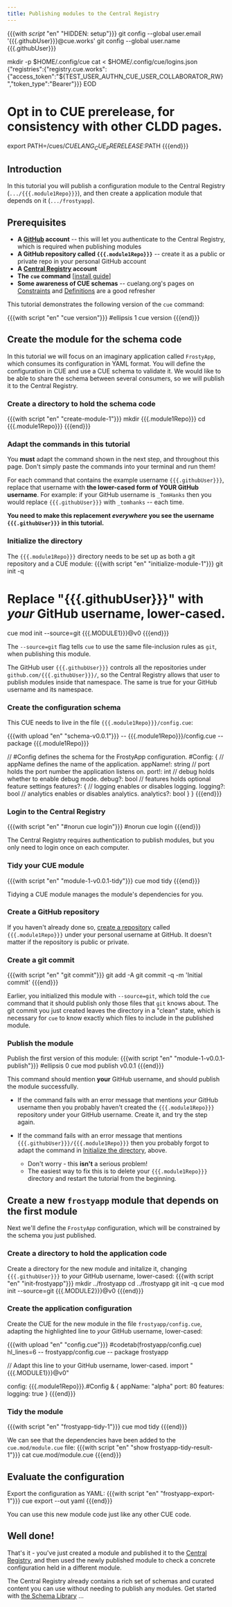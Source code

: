 ```yaml
---
title: Publishing modules to the Central Registry
---
```


{{{with _script_ "en" "HIDDEN: setup"}}}
git config --global user.email '{{{.githubUser}}}@cue.works'
git config --global user.name {{{.githubUser}}}

mkdir -p $HOME/.config/cue
cat <<EOD > $HOME/.config/cue/logins.json
{"registries":{"registry.cue.works":{"access_token":"${TEST_USER_AUTHN_CUE_USER_COLLABORATOR_RW}","token_type":"Bearer"}}}
EOD

# Opt in to CUE prerelease, for consistency with other CLDD pages.
export PATH=/cues/$CUELANG_CUE_PRERELEASE:$PATH
{{{end}}}

## Introduction

In this tutorial you will
publish a configuration module to the Central Registry (`.../{{{.module1Repo}}}`),
and then create a application module that depends on it (`.../frostyapp`).

## Prerequisites

- **A [GitHub](https://docs.github.com/en/get-started/start-your-journey/creating-an-account-on-github#signing-up-for-a-new-personal-account) account** --
  this will let you authenticate to the Central Registry,
  which is required when publishing modules
- **A GitHub repository called `{{{.module1Repo}}}`** --
  create it as a public or private repo in your personal GitHub account
- **A [Central Registry](https://registry.cue.works/) account**
- **The `cue` command**
  [[install guide](/docs/installing-cue/)]
- **Some awareness of CUE schemas** --
  cuelang.org's pages on
  [Constraints](https://cuelang.org/docs/tour/basics/constraints) and
  [Definitions](https://cuelang.org/docs/tour/basics/definitions) are a good refresher

This tutorial demonstrates the following version of the `cue` command:

{{{with script "en" "cue version"}}}
#ellipsis 1
cue version
{{{end}}}

## Create the module for the schema code

In this tutorial we will focus on an imaginary application called `FrostyApp`,
which consumes its configuration in YAML format.
You will define the configuration in CUE and use a CUE schema to validate it.
We would like to be able to share the schema between several consumers,
so we will publish it to the Central Registry.

### Create a directory to hold the schema code

{{{with script "en" "create-module-1"}}}
mkdir {{{.module1Repo}}}
cd {{{.module1Repo}}}
{{{end}}}

### Adapt the commands in this tutorial

You **must** adapt the command shown in the next step, and throughout this page.
Don't simply paste the commands into your terminal and run them!

For each command that contains the example username `{{{.githubUser}}}`,
replace that username with **the lower-cased form of YOUR GitHub username**.
For example: if your GitHub username is `_TomHanks` then you would replace
`{{{.githubUser}}}` with `_tomhanks` -- each time.

**You need to make this replacement *everywhere* you see the username
`{{{.githubUser}}}` in this tutorial.**

### Initialize the directory

The `{{{.module1Repo}}}` directory
needs to be set up as both a git repository and a CUE module:
{{{with script "en" "initialize-module-1"}}}
git init -q

# Replace "{{{.githubUser}}}" with *your* GitHub username, lower-cased.
cue mod init --source=git {{{.MODULE1}}}@v0
{{{end}}}

The `--source=git` flag tells `cue` to use the same file-inclusion rules as
`git`, when publishing this module.

The GitHub user `{{{.githubUser}}}` controls all the repositories under
`github.com/{{{.githubUser}}}/`, so the Central Registry allows that user to
publish modules inside that namespace. The same is true for your GitHub
username and its namespace.

### Create the configuration schema

This CUE needs to live in the file `{{{.module1Repo}}}/config.cue`:

{{{with upload "en" "schema-v0.0.1"}}}
-- {{{.module1Repo}}}/config.cue --
package {{{.module1Repo}}}

// #Config defines the schema for the FrostyApp configuration.
#Config: {
	// appName defines the name of the application.
	appName!: string
	// port holds the port number the application listens on.
	port!: int
	// debug holds whether to enable debug mode.
	debug?: bool
	// features holds optional feature settings
	features?: {
		// logging enables or disables logging.
		logging?: bool
		// analytics enables or disables analytics.
		analytics?: bool
	}
}
{{{end}}}

### Login to the Central Registry

{{{with script "en" "#norun cue login"}}}
#norun
cue login
{{{end}}}

The Central Registry requires authentication to publish modules, but you only
need to login once on each computer.

### Tidy your CUE module
{{{with script "en" "module-1-v0.0.1-tidy"}}}
cue mod tidy
{{{end}}}

Tidying a CUE module manages the module's dependencies for you.

### Create a GitHub repository

If you haven't already done so,
[create a repository](https://github.com/new?org=)
called `{{{.module1Repo}}}` under your personal username at GitHub.
It doesn't matter if the repository is public or private.

### Create a git commit

{{{with script "en" "git commit"}}}
git add -A
git commit -q -m 'Initial commit'
{{{end}}}

Earlier, you initialized this module with `--source=git`, which told the `cue`
command that it should publish only those files that `git` knows about. The git
commit you just created leaves the directory in a "clean" state, which is
necessary for `cue` to know exactly which files to include in the published
module.

### Publish the module

Publish the first version of this module:
{{{with script "en" "module-1-v0.0.1-publish"}}}
#ellipsis 0
cue mod publish v0.0.1
{{{end}}}

This command should mention **your** GitHub username,
and should publish the module successfully.

- If the command fails with an error message that mentions *your* GitHub username
then you probably haven't created the `{{{.module1Repo}}}` repository under your GitHub username.
Create it, and try the step again.

- If the command fails with an error message that mentions
  `{{{.githubUser}}}/{{{.module1Repo}}}` then you probably forgot to adapt the
  command in [Initialize the directory](#initialize-the-directory), above.
  - Don't worry - this **isn't** a serious problem!
  - The easiest way to fix this is to delete your `{{{.module1Repo}}}`
    directory and restart the tutorial from the beginning.

## Create a new `frostyapp` module that depends on the first module

Next we'll define the `FrostyApp` configuration, which will be constrained by
the schema you just published.

### Create a directory to hold the application code

Create a directory for the new module and initalize it,
changing `{{{.githubUser}}}` to *your* GitHub username, lower-cased:
{{{with script "en" "init-frostyapp"}}}
mkdir ../frostyapp
cd    ../frostyapp
git init -q
cue mod init --source=git {{{.MODULE2}}}@v0
{{{end}}}

### Create the application configuration

Create the CUE for the new module in the file
`frostyapp/config.cue`, adapting the highlighted line to *your* GitHub username, lower-cased:

{{{with upload "en" "config.cue"}}}
#codetab(frostyapp/config.cue) hl_lines=6
-- frostyapp/config.cue --
package frostyapp

// Adapt this line to your GitHub username, lower-cased.
import "{{{.MODULE1}}}@v0"

config: {{{.module1Repo}}}.#Config & {
	appName: "alpha"
	port:    80
	features: logging: true
}
{{{end}}}

### Tidy the module

{{{with script "en" "frostyapp-tidy-1"}}}
cue mod tidy
{{{end}}}

We can see that the dependencies have been added to the
`cue.mod/module.cue` file:
{{{with script "en" "show frostyapp-tidy-result-1"}}}
cat cue.mod/module.cue
{{{end}}}

## Evaluate the configuration

Export the configuration as YAML:
{{{with script "en" "frostyapp-export-1"}}}
cue export --out yaml
{{{end}}}

You can use this new module code just like any other CUE code.

## Well done!

That's it - you've just created a module and published it to the
[Central Registry](/products/central-registry/),
and then used the newly published module to check a concrete
configuration held in a different module.

The Central Registry already contains a rich set of schemas and curated content
you can use without needing to publish any modules. Get started with
[the Schema Library](/getting-started/schema-library/) ...
